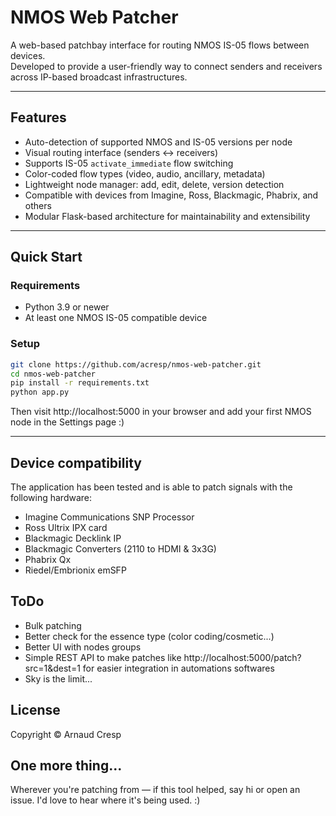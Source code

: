 # NMOS Web Patcher

A web-based patchbay interface for routing NMOS IS-05 flows between devices.  
Developed to provide a user-friendly way to connect senders and receivers across IP-based broadcast infrastructures.

---

## Features

- Auto-detection of supported NMOS and IS-05 versions per node
- Visual routing interface (senders ↔ receivers)
- Supports IS-05 `activate_immediate` flow switching
- Color-coded flow types (video, audio, ancillary, metadata)
- Lightweight node manager: add, edit, delete, version detection
- Compatible with devices from Imagine, Ross, Blackmagic, Phabrix, and others
- Modular Flask-based architecture for maintainability and extensibility

---

## Quick Start

### Requirements

- Python 3.9 or newer
- At least one NMOS IS-05 compatible device

### Setup

```bash
git clone https://github.com/acresp/nmos-web-patcher.git
cd nmos-web-patcher
pip install -r requirements.txt
python app.py
```
Then visit http://localhost:5000 in your browser and add your first NMOS node in the Settings page :)

---

## Device compatibility

The application has been tested and is able to patch signals with the following hardware:

* Imagine Communications SNP Processor
* Ross Ultrix IPX card
* Blackmagic Decklink IP
* Blackmagic Converters (2110 to HDMI & 3x3G)
* Phabrix Qx
* Riedel/Embrionix emSFP

## ToDo

* Bulk patching
* Better check for the essence type (color coding/cosmetic...)
* Better UI with nodes groups
* Simple REST API to make patches like http://localhost:5000/patch?src=1&dest=1 for easier integration in automations softwares
* Sky is the limit...

## License

Copyright © Arnaud Cresp

## One more thing...

Wherever you're patching from — if this tool helped, say hi or open an issue. I'd love to hear where it's being used. :)

